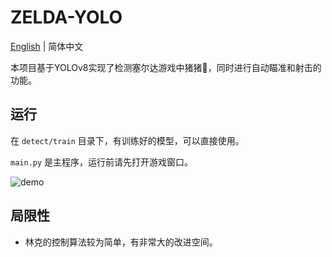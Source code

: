 # ZELDA-YOLO

[English](README.md) | 简体中文

本项目基于YOLOv8实现了检测塞尔达游戏中猪猪🐷，同时进行自动瞄准和射击的功能。

## 运行
在 `detect/train` 目录下，有训练好的模型，可以直接使用。

`main.py` 是主程序，运行前请先打开游戏窗口。

![demo](https://github.com/moluuser/zelda-yolo/assets/41779846/ae6b316a-f8fc-4dfa-8b2a-2eaccd37a2b8)

## 局限性
- 林克的控制算法较为简单，有非常大的改进空间。